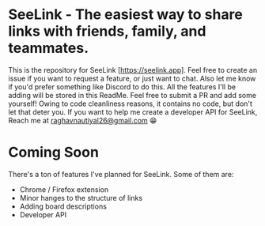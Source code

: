 # SeeLink - The easiest way to share links with friends, family, and teammates.

This is the repository for SeeLink [https://seelink.app]. Feel free to create an issue if you want to request a feature, or just want to chat. Also let me know if you'd prefer something like Discord to do this. All the features I'll be adding will be stored in this ReadMe. Feel free to submit a PR and add some yourself! Owing to code cleanliness reasons, it contains no code, but don't let that deter you. If you want to help me create a developer API for SeeLink, Reach me at raghavnautiyal26@gmail.com 😁

# Coming Soon

There's a ton of features I've planned for SeeLink. Some of them are:

- Chrome / Firefox extension
- Minor hanges to the structure of links
- Adding board descriptions
- Developer API
